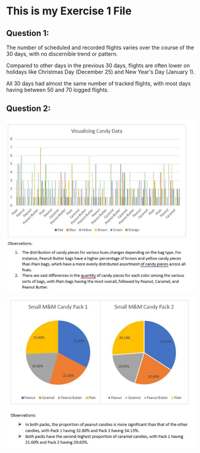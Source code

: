 # This is my Exercise 1 File

## Question 1:

The number of scheduled and recorded flights varies over the course of the 30 days, with no discernible trend or pattern.

Compared to other days in the previous 30 days, flights are often lower on holidays like Christmas Day (December 25) and New Year's Day (January 1).

All 30 days had almost the same number of tracked flights, with most days having between 50 and 70 logged flights.

## Question 2:

![Image](CandyObservation1.jpg)

![Candy](CandyObservation2.jpg)
